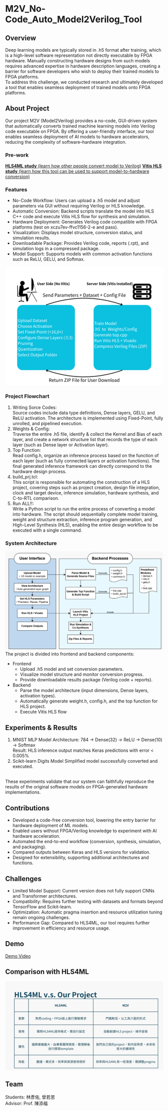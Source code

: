 # M2V_No-Code_Auto_Model2Verilog_Tool

## Overview
Deep learning models are typically stored in .h5 format after training, which is a high-level software representation not directly executable by FPGA hardware. Manually constructing hardware designs from such models requires advanced expertise in hardware description languages, creating a barrier for software developers who wish to deploy their trained models to FPGA platforms.<br>
To address this challenge, we conducted research and ultimately developed a tool that enables seamless deployment of trained models onto FPGA platforms.<br>

## About Project
Our project M2V (Model2Verilog) provides a no-code, GUI-driven system that automatically converts trained machine learning models into Verilog code executable on FPGA. By offering a user-friendly interface, our tool enables seamless deployment of AI models to hardware accelerators, reducing the complexity of software–hardware integration.<br>

### Pre-work
[**HLS4ML study** (learn how other people convert model to Verilog)](https://www.canva.com/design/DAGiRhgCfTA/e2HczuuPRtxjcC7tW5G0ag/view?utm_content=DAGiRhgCfTA&utm_campaign=designshare&utm_medium=link2&utm_source=uniquelinks&utlId=h4d0b821f57)
[**Vitis HLS study** (learn how this tool can be used to support model-to-hardware conversion)](https://github.com/yanyoulin/HLS-study-project)

### Features
- No-Code Workflow: Users can upload a .h5 model and adjust parameters via GUI without requiring Verilog or HLS knowledge.
- Automatic Conversion: Backend scripts translate the model into HLS C++ code and execute Vitis HLS flow for synthesis and simulation.
- Hardware Deployment: Generates Verilog code compatible with FPGA platforms (test on xczu7ev-ffvc1156-2-e and pass).
- Visualization: Displays model structure, conversion status, and simulation results.
- Downloadable Package: Provides Verilog code, reports (.rpt), and simulation logs in a compressed package.
- Model Support: Supports models with common activation functions such as ReLU, GELU, and Softmax.

![image](https://github.com/yanyoulin/M2V_No-Code_Auto_Model2Verilog_Tool/blob/main/Pictures/feature.png) <br>

### Project Flowchart
1. Writing Sorce Codes:<br>
Source codes include data type definitions, Dense layers, GELU, and ReLU activation. The architecture is implemented using Fixed-Point, fully unrolled, and pipelined execution.<br>
2. Weights & Config:<br>
Traverse the entire .h5 file, identify & collect the Kernel and Bias of each layer, and create a network structure list that records the type of each layer (such as Dense layer or Activation layer).<br>
3. Top Function:<br>
Read config.h, organize an inference process based on the function of each layer (such as fully connected layers or activation functions). The final generated inference framework can directly correspond to the hardware design process.<br>
4. build_prj.tcl:<br>
This script is responsible for automating the construction of a HLS project, covering steps such as project creation, design file integration, clock and target device, inference simulation, hardware synthesis, and C-to-RTL comparison.<br>
5. Run ALL!!:<br>
Write a Python script to run the entire process of converting a model into hardware. The script should sequentially complete model training, weight and structure extraction, inference program generation, and High-Level Synthesis (HLS), enabling the entire design workflow to be executed with a single command.<br>

### System Architecture
![image](https://github.com/yanyoulin/M2V_No-Code_Auto_Model2Verilog_Tool/blob/main/Pictures/Architecture.png) <br>
The project is divided into frontend and backend components:
- Frontend
  - Upload .h5 model and set conversion parameters.
  - Visualize model structure and monitor conversion progress.
  - Provide downloadable results package (Verilog code + reports).
- Backend
  - Parse the model architecture (input dimensions, Dense layers, activation types).
  - Automatically generate weight.h, config.h, and the top function for HLS project.
  - Execute Vitis HLS flow

## Experiments & Results
1. MNIST MLP Model
Architecture: 784 → Dense(32) → ReLU → Dense(10) → Softmax <br>
Result: HLS inference output matches Keras predictions with error < 0.005% <br>
2. Scikit-learn Digits Model
Simplified model successfully converted and executed.<br>
<br>
These experiments validate that our system can faithfully reproduce the results of the original software models on FPGA-generated hardware implementations.<br>

## Contributions
- Developed a code-free conversion tool, lowering the entry barrier for hardware deployment of ML models.
- Enabled users without FPGA/Verilog knowledge to experiment with AI hardware acceleration.
- Automated the end-to-end workflow (conversion, synthesis, simulation, and packaging).
- Compared outputs between Keras and HLS versions for validation.
- Designed for extensibility, supporting additional architectures and functions.

## Challenges
- Limited Model Support: Current version does not fully support CNNs and Transformer architectures.
- Compatibility: Requires further testing with datasets and formats beyond TensorFlow and Scikit-learn.
- Optimization: Automatic pragma insertion and resource utilization tuning remain ongoing challenges.
- Performance Gap: Compared to HLS4ML, our tool requires further improvement in efficiency and resource usage.

## Demo
[Demo Video](https://youtu.be/IdfV-gUlPQM)

## Comparison with HLS4ML
![image](https://github.com/yanyoulin/M2V_No-Code_Auto_Model2Verilog_Tool/blob/main/Pictures/compare.jpg) <br>

## Team
Students: 林彥佑, 曾若恩 <br>
Advisor: Prof. 陳添福 <br>


